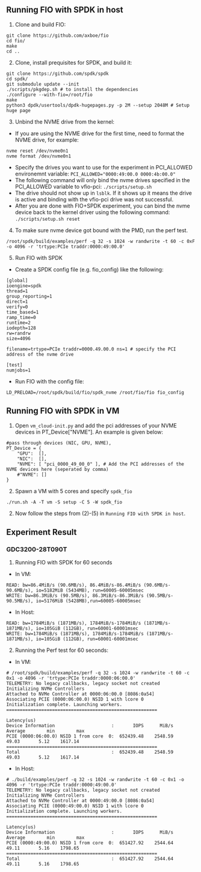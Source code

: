 ## Running FIO with SPDK in host
1. Clone and build FIO:
```
git clone https://github.com/axboe/fio 
cd fio/
make
cd ..
```

2. Clone, install prequisites for SPDK, and build it:
```
git clone https://github.com/spdk/spdk
cd spdk/
git submodule update --init
./scripts/pkgdep.sh # to install the dependencies
./configure --with-fio=/root/fio
make
python3 dpdk/usertools/dpdk-hugepages.py -p 2M --setup 2048M # Setup huge page
```

3. Unbind the NVME drive from the kernel:
- If you are using the NVME drive for the first time, need to format the NVME drive, for example:
```
nvme reset /dev/nvme0n1
nvme format /dev/nvme0n1
```
- Specify the drives you want to use for the experiment in PCI_ALLOWED environemnt variable: `PCI_ALLOWED="0000:49:00.0 0000:4b:00.0"` 
- The following command will only bind the nvme drives specified in the PCI_ALLOWED variable to vfio-pci: `./scripts/setup.sh`
- The drive should not show up in `lsblk`. If it shows up it means the drive is active and binding with the vfio-pci drive was not successful.
- After you are done with FIO+SPDK experiment, you can bind the nvme device back to the kernel driver using the following command: `./scripts/setup.sh reset`

4. To make sure nvme device got bound with the PMD, run the perf test.
```
/root/spdk/build/examples/perf -q 32 -s 1024 -w randwrite -t 60 -c 0xF -o 4096 -r 'trtype:PCIe traddr:0000:49:00.0'
```

5. Run FIO with SPDK
- Create a SPDK config file (e.g. fio_config) like the following:
```
[global]
ioengine=spdk
thread=1
group_reporting=1
direct=1
verify=0
time_based=1
ramp_time=0
runtime=2
iodepth=128
rw=randrw
size=4096

filename=trtype=PCIe traddr=0000.49.00.0 ns=1 # specify the PCI address of the nvme drive

[test]
numjobs=1
```

- Run FIO with the config file:
```
LD_PRELOAD=/root/spdk/build/fio/spdk_nvme /root/fio/fio fio_config
```

## Running FIO with SPDK in VM
1. Open `vm_cloud-init.py` and add the pci addresses of your NVME devices in PT_Device["NVME"]. An example is given below:
```
#pass through devices (NIC, GPU, NVME),
PT_Device = {
    "GPU":  [],
    "NIC":  [],
    "NVME": [ "pci_0000_49_00_0" ], # Add the PCI addresses of the NVME devices here (seperated by comma)
    #"NVME": []
}
```
2. Spawn a VM with 5 cores and specify `spdk_fio`  
```
./run.sh -A -T vm -S setup -C 5 -W spdk_fio
```
2. Now follow the steps from (2)-(5) in `Running FIO with SPDK in host`.

## Experiment Result
### GDC3200-28T090T
1. Running FIO with SPDK for 60 seconds
- In VM:
```
READ: bw=86.4MiB/s (90.6MB/s), 86.4MiB/s-86.4MiB/s (90.6MB/s-90.6MB/s), io=5182MiB (5434MB), run=60005-60005msec
WRITE: bw=86.3MiB/s (90.5MB/s), 86.3MiB/s-86.3MiB/s (90.5MB/s-90.5MB/s), io=5176MiB (5428MB),run=60005-60005msec
```
- In Host:
```
READ: bw=1784MiB/s (1871MB/s), 1784MiB/s-1784MiB/s (1871MB/s-1871MB/s), io=105GiB (112GB), run=60001-60001msec
WRITE: bw=1784MiB/s (1871MB/s), 1784MiB/s-1784MiB/s (1871MB/s-1871MB/s), io=105GiB (112GB), run=60001-60001msec
```

2. Running the Perf test for 60 seconds:
- In VM:
```
# /root/spdk/build/examples/perf -q 32 -s 1024 -w randwrite -t 60 -c 0x1 -o 4096 -r 'trtype:PCIe traddr:0000:06:00.0'
TELEMETRY: No legacy callbacks, legacy socket not created
Initializing NVMe Controllers
Attached to NVMe Controller at 0000:06:00.0 [8086:0a54]
Associating PCIE (0000:06:00.0) NSID 1 with lcore 0
Initialization complete. Launching workers.
========================================================
                                                                           Latency(us)
Device Information                     :       IOPS      MiB/s    Average        min        max
PCIE (0000:06:00.0) NSID 1 from core  0:  652439.48    2548.59      49.03       5.12    1617.14
========================================================
Total                                  :  652439.48    2548.59      49.03       5.12    1617.14

```

- In Host:
```
# ./build/examples/perf -q 32 -s 1024 -w randwrite -t 60 -c 0x1 -o 4096 -r 'trtype:PCIe traddr:0000:49:00.0'
TELEMETRY: No legacy callbacks, legacy socket not created
Initializing NVMe Controllers
Attached to NVMe Controller at 0000:49:00.0 [8086:0a54]
Associating PCIE (0000:49:00.0) NSID 1 with lcore 0
Initialization complete. Launching workers.
========================================================
                                                                           Latency(us)
Device Information                     :       IOPS      MiB/s    Average        min        max
PCIE (0000:49:00.0) NSID 1 from core  0:  651427.92    2544.64      49.11       5.16    1798.65
========================================================
Total                                  :  651427.92    2544.64      49.11       5.16    1798.65
```


